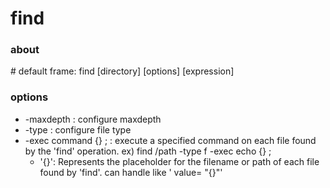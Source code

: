 # find

### about

\# default frame: find [directory] [options] [expression]

### options

- -maxdepth             : configure maxdepth
- -type                 : configure file type
- -exec command {} \;   : execute a specified command on each file found by the 'find' operation.
    ex) find /path -type f -exec echo {} \;
  - '{}': Represents the placeholder for the filename or path of each file found by 'find'. can handle like ' value= "{}"'
